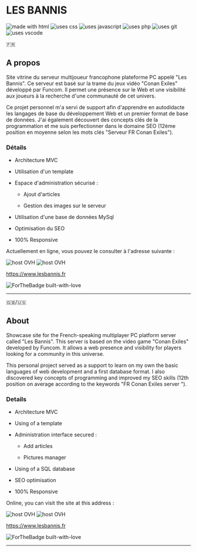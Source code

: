 # LES BANNIS

<img src="https://img.shields.io/badge/Uses-HTML-e44c21" alt="made with html"> <img src="https://img.shields.io/badge/Uses-CSS-274ee4" alt="uses css"> <img src="https://img.shields.io/badge/Uses-JS-efd81e" alt="uses javascript"> <img src="https://img.shields.io/badge/Uses-PHP-7476ad" alt="uses php"> <img src="https://img.shields.io/badge/Uses-Git-red.svg" alt="uses git"> <img src="https://img.shields.io/badge/Uses-VS Code-22a1eb" alt="uses vscode">
 
🇫🇷

## A propos

Site vitrine du serveur multijoueur francophone plateforme PC appelé "Les Bannis". Ce serveur est basé sur la trame du jeux vidéo "Conan Exiles" développé par Funcom. Il permet une présence sur le Web et une visibilité aux joueurs à la recherche d'une communauté de cet univers.

Ce projet personnel m'a servi de support afin d'apprendre en autodidacte les langages de base du développement Web et un premier format de base de données. J'ai également découvert des concepts clés de la programmation et me suis perfectionner dans le domaine SEO (12ème position en moyenne selon les mots clés "Serveur FR Conan Exiles").

### Détails

- Architecture MVC

- Utilisation d'un template

- Espace d'administration sécurisé :

  - Ajout d'articles

  - Gestion des images sur le serveur

- Utilisation d'une base de données MySql

- Optimisation du SEO

- 100% Responsive

Actuellement en ligne, vous pouvez le consulter à l'adresse suivante :

<img src="https://img.shields.io/badge/Host-OVH-22a1eb" alt="host OVH"> <img src="https://img.shields.io/badge/Website-up-green.svg" alt="host OVH">

https://www.lesbannis.fr  

![ForTheBadge built-with-love](http://ForTheBadge.com/images/badges/built-with-love.svg)

---

🇬🇧/🇺🇸

## About

Showcase site for the French-speaking multiplayer PC platform server called "Les Bannis". This server is based on the video game "Conan Exiles" developed by Funcom. It allows a web presence and visibility for players looking for a community in this universe.


This personal project served as a support to learn on my own the basic languages ​​of web development and a first database format. I also discovered key concepts of programming and improved my SEO skills (12th position on average according to the keywords "FR Conan Exiles server ").

### Details

- Architecture MVC

- Using of a template

- Administration interface secured :

  - Add articles

  - Pictures manager

- Using of a SQL database

- SEO optimisation

- 100% Responsive

Online, you can visit the site at this address :

<img src="https://img.shields.io/badge/Host-OVH-22a1eb" alt="host OVH"> <img src="https://img.shields.io/badge/Website-up-green.svg" alt="host OVH">

https://www.lesbannis.fr

![ForTheBadge built-with-love](http://ForTheBadge.com/images/badges/built-with-love.svg)

---